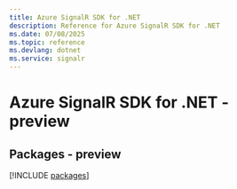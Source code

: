 ```yaml
---
title: Azure SignalR SDK for .NET
description: Reference for Azure SignalR SDK for .NET
ms.date: 07/08/2025
ms.topic: reference
ms.devlang: dotnet
ms.service: signalr
---
```

# Azure SignalR SDK for .NET - preview
## Packages - preview
[!INCLUDE [packages](signalr-index.md)]